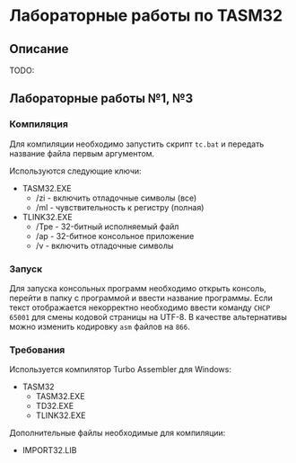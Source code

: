# Лабораторные работы по TASM32

## Описание

TODO:

## Лабораторные работы №1, №3

### Компиляция

Для компиляции необходимо запустить скрипт `tc.bat` и передать название файла первым аргументом.

Используются следующие ключи:
- TASM32.EXE
  - /zi - включить отладочные символы (все)
  - /ml - чувствительность к регистру (полная)
- TLINK32.EXE
  - /Tpe - 32-битный исполняемый файл
  - /ap - 32-битное консольное приложение
  - /v - включить отладочные символы

### Запуск

Для запуска консольных программ необходимо открыть консоль, перейти в папку с программой и ввести название программы. Если текст отображается некорректно необходимо ввести команду `CHCP 65001` для смены кодовой страницы на UTF-8. В качестве альтернативы можно изменить кодировку `asm` файлов на `866`.

### Требования

Используется компилятор Turbo Assembler для Windows:
- TASM32
  - TASM32.EXE
  - TD32.EXE
  - TLINK32.EXE

Дополнительные файлы необходимые для компиляции:
- IMPORT32.LIB
